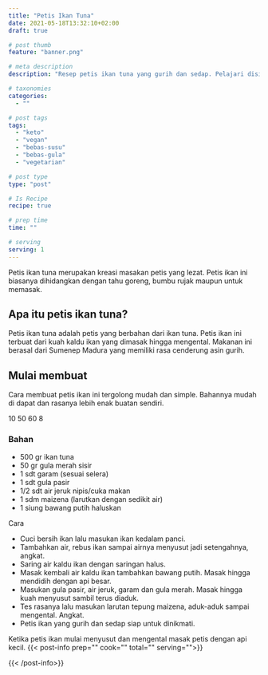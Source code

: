 ```yaml
---
title: "Petis Ikan Tuna"
date: 2021-05-18T13:32:10+02:00
draft: true

# post thumb
feature: "banner.png"

# meta description
description: "Resep petis ikan tuna yang gurih dan sedap. Pelajari disini cara membuat petis ikan homemade yang mudah dan praktis."

# taxonomies
categories:
  - ""

# post tags
tags:
  - "keto"
  - "vegan"
  - "bebas-susu"
  - "bebas-gula"
  - "vegetarian"

# post type
type: "post"

# Is Recipe
recipe: true

# prep time
time: ""

# serving
serving: 1
---
```

Petis ikan tuna merupakan kreasi masakan petis yang lezat. Petis ikan ini biasanya dihidangkan dengan tahu goreng, bumbu rujak maupun untuk memasak.

## Apa itu petis ikan tuna?

Petis ikan tuna adalah petis yang berbahan dari ikan tuna. Petis ikan ini terbuat dari kuah kaldu ikan yang dimasak hingga mengental. Makanan ini berasal dari Sumenep Madura yang memiliki rasa cenderung asin gurih.

## Mulai membuat

Cara membuat petis ikan ini tergolong mudah dan simple. Bahannya mudah di dapat dan rasanya lebih enak buatan sendiri.

10 50 60 8

### Bahan

-   500 gr ikan tuna
-   50 gr gula merah sisir
-   1 sdt garam (sesuai selera)
-   1 sdt gula pasir
-   1/2 sdt air jeruk nipis/cuka makan
-   1 sdm maizena (larutkan dengan sedikit air)
-   1 siung bawang putih haluskan

Cara

-   Cuci bersih ikan lalu masukan ikan kedalam panci.
-   Tambahkan air, rebus ikan sampai airnya menyusut jadi setengahnya, angkat.
-   Saring air kaldu ikan dengan saringan halus.
-   Masak kembali air kaldu ikan tambahkan bawang putih. Masak hingga mendidih dengan api besar.
-   Masukan gula pasir, air jeruk, garam dan gula merah. Masak hingga kuah menyusut sambil terus diaduk.
-   Tes rasanya lalu masukan larutan tepung maizena, aduk-aduk sampai mengental. Angkat.
-   Petis ikan yang gurih dan sedap siap untuk dinikmati.

Ketika petis ikan mulai menyusut dan mengental masak petis dengan api kecil.
{{< post-info prep="" cook="" total="" serving="">}}

{{< /post-info>}}